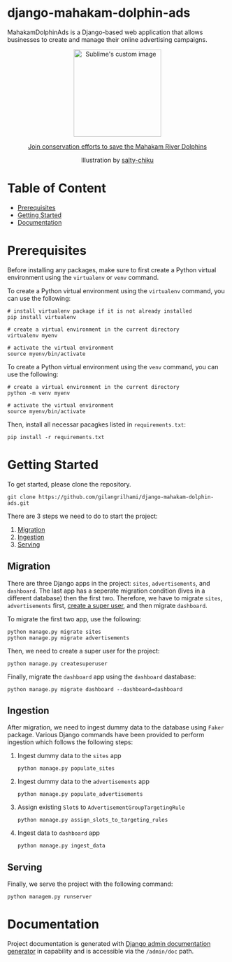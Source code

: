 # django-mahakam-dolphin-ads
MahakamDolphinAds is a Django-based web application that allows businesses to create and manage their online advertising campaigns.

<p align="center">
  <img src="https://images-wixmp-ed30a86b8c4ca887773594c2.wixmp.com/f/439e9e9f-899d-4fc7-a62c-162b8fefc736/dbig4vl-750fcddf-feaa-467f-b16e-b2fe3de451a6.png?token=eyJ0eXAiOiJKV1QiLCJhbGciOiJIUzI1NiJ9.eyJzdWIiOiJ1cm46YXBwOjdlMGQxODg5ODIyNjQzNzNhNWYwZDQxNWVhMGQyNmUwIiwiaXNzIjoidXJuOmFwcDo3ZTBkMTg4OTgyMjY0MzczYTVmMGQ0MTVlYTBkMjZlMCIsIm9iaiI6W1t7InBhdGgiOiJcL2ZcLzQzOWU5ZTlmLTg5OWQtNGZjNy1hNjJjLTE2MmI4ZmVmYzczNlwvZGJpZzR2bC03NTBmY2RkZi1mZWFhLTQ2N2YtYjE2ZS1iMmZlM2RlNDUxYTYucG5nIn1dXSwiYXVkIjpbInVybjpzZXJ2aWNlOmZpbGUuZG93bmxvYWQiXX0.VZWg4g6LvoCgr8AWqj3ClcVmG3kexuUVC7NHs1BrV_I" alt="Sublime's custom image" style="width:200px;">
</p>
<p align="center">
    <a href="https://www.ykrasi.org/">Join conservation efforts to save the Mahakam River Dolphins</a>
</p>
<p align="center">
Illustration by <a href="https://www.deviantart.com/salty-chiku" >salty-chiku</a>
</p>

# Table of Content

- [Prerequisites](#prerequisites)
- [Getting Started](#getting-started)
- [Documentation](#documentation)


# Prerequisites


Before installing any packages, make sure to first create a Python virtual environment using the `virtualenv` or `venv` command.

To create a Python virtual environment using the `virtualenv` command, you can use the following:

```
# install virtualenv package if it is not already installed
pip install virtualenv

# create a virtual environment in the current directory
virtualenv myenv

# activate the virtual environment
source myenv/bin/activate
```

To create a Python virtual environment using the `venv` command, you can use the following:

```
# create a virtual environment in the current directory
python -m venv myenv

# activate the virtual environment
source myenv/bin/activate
```
Then, install all necessar pacagkes listed in `requirements.txt`:

```
pip install -r requirements.txt
```

# Getting Started

To get started, please clone the repository.

```
git clone https://github.com/gilangrilhami/django-mahakam-dolphin-ads.git
```

There are 3 steps we need to do to start the project:
1. [Migration](#migration)
2. [Ingestion](#ingestion)
3. [Serving](#serving)

## Migration
There are three Django apps in the project: `sites`, `advertisements`, and `dashboard`. The last app has a seperate migration condition (lives in a different database) then the first two. Therefore, we have to migrate `sites`, `advertisements` first, [create a super user](https://docs.djangoproject.com/en/4.1/intro/tutorial02/#creating-an-admin-user), and then migrate `dashboard`.

To migrate the first two app, use the following:

```
python manage.py migrate sites
python manage.py migrate advertisements
```

Then, we need to create a super user for the project:

```
python manage.py createsuperuser
```

Finally, migrate the `dashboard` app using the `dashboard` dastabase:

```
python manage.py migrate dashboard --dashboard=dashboard
```


## Ingestion

After migration, we need to ingest dummy data to the database using `Faker` package. Various Django commands have been provided to perform ingestion which follows the following steps:

1. Ingest dummy data to the `sites` app
    
    ```
    python manage.py populate_sites
    ```

2. Ingest dummy data to the `advertisements` app
    
    ```
    python manage.py populate_advertisements
    ```
3. Assign existing `Slot`s to `AdvertisementGroupTargetingRule`
    
    ```
    python manage.py assign_slots_to_targeting_rules

    ```
3. Ingest data to `dashboard` app
    
    ```
    python manage.py ingest_data

    ```

## Serving

Finally, we serve the project with the following command:

```
python managem.py runserver
```

# Documentation


Project documentation is generated with [Django admin documentation generator](https://docs.djangoproject.com/en/4.1/ref/contrib/admin/admindocs/) in capability and is accessible via the `/admin/doc` path.